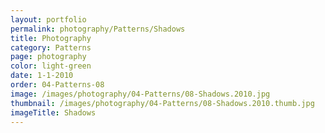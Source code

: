 ```yaml
---
layout: portfolio
permalink: photography/Patterns/Shadows
title: Photography
category: Patterns
page: photography
color: light-green
date: 1-1-2010
order: 04-Patterns-08
image: /images/photography/04-Patterns/08-Shadows.2010.jpg
thumbnail: /images/photography/04-Patterns/08-Shadows.2010.thumb.jpg
imageTitle: Shadows
---
```


